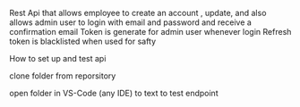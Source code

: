 

Rest Api that allows employee to create an account , update, and also allows admin user to login with email and password and receive a confirmation email 
Token is generate for admin user whenever login
Refresh token is blacklisted when used for safty 

How to set up and test api 

clone folder from reporsitory 

open folder in VS-Code (any IDE)  to text to test endpoint 

